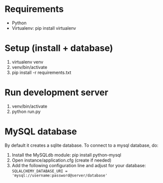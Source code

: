 # Requirements

- Python
- Virtualenv: pip install virtualenv

# Setup (install + database)

1. virtualenv venv
2. venv/bin/activate
3. pip install -r requirements.txt

# Run development server

1. venv/bin/activate
2. python run.py

# MySQL database

By default it creates a sqlite database. To connect to a mysql database, do:

1. Install the MySQLdb module: pip install python-mysql
2. Open instance/application.cfg (create if needed)
3. Add the following configuration line and adjust for your database:
```SQLALCHEMY_DATABASE_URI = 'mysql://username:password@server/database'```